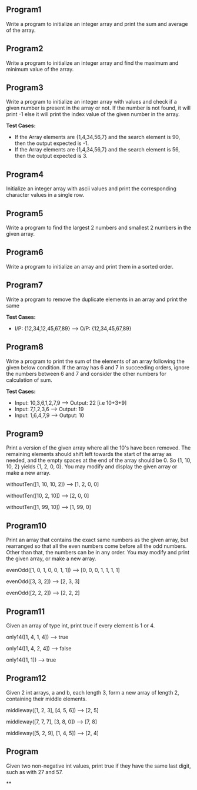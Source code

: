 ## Program1
Write a program to initialize an integer array and print the sum and average of the array.
## Program2
Write a program to initialize an integer array and find the maximum and minimum value of the array.
## Program3
Write a program to initialize an integer array with values and check if a given number is present in the array or not. If the number is not found, it will print -1 else it will print the index value of the given number in the array.

**Test Cases:**
-  If the Array elements are {1,4,34,56,7} and the search element is 90, then the output expected is -1.
-  If the Array elements are {1,4,34,56,7} and the search element is 56, then the output expected is 3.
## Program4
Initialize an integer array with ascii values and print the corresponding character values in a single row.
## Program5
Write a program to find the largest 2 numbers and smallest 2 numbers in the given array.
## Program6
Write a program to initialize an array and print them in a sorted order.
## Program7
Write a program to remove the duplicate elements in an array and print the same

**Test Cases:**
- I/P: {12,34,12,45,67,89} --> O/P: {12,34,45,67,89}
## Program8
Write a program to print the sum of the elements of an array following the given below condition. If the array has 6 and 7 in succeeding orders, ignore the numbers between 6 and 7 and consider the other numbers for calculation of sum.

**Test Cases:**
- Input: 10,3,6,1,2,7,9  --> Output: 22 [i.e 10+3+9]
- Input: 7,1,2,3,6  --> Output: 19
- Input: 1,6,4,7,9 --> Output: 10

## Program9
Print a version of the given array where all the 10's have been removed. The remaining elements should shift left towards the start of the array as needed, and the empty spaces at the end of the array should be 0. So {1, 10, 10, 2} yields {1, 2, 0, 0}. You may modify and display the given array or make a new array.

withoutTen([1, 10, 10, 2]) --> [1, 2, 0, 0]

withoutTen([10, 2, 10]) --> [2, 0, 0]

withoutTen([1, 99, 10]) --> [1, 99, 0]
## Program10
Print an array that contains the exact same numbers as the given array, but rearranged so that all the even numbers come before all the odd numbers. Other than that, the numbers can be in any order. You may modify and print the given array, or make a new array.

evenOdd([1, 0, 1, 0, 0, 1, 1]) --> [0, 0, 0, 1, 1, 1, 1]

evenOdd([3, 3, 2]) --> [2, 3, 3]

evenOdd([2, 2, 2]) --> [2, 2, 2]
## Program11
Given an array of type int, print true if every element is 1 or 4.

only14([1, 4, 1, 4]) --> true

only14([1, 4, 2, 4]) --> false 

only14([1, 1]) --> true
## Program12
Given 2 int arrays, a and b, each length 3, form a new array of length 2, containing their middle elements.

middleway([1, 2, 3], [4, 5, 6]) --> [2, 5]

middleway([7, 7, 7], [3, 8, 0]) --> [7, 8] 

middleway([5, 2, 9], [1, 4, 5]) --> [2, 4]

## Program
Given two non-negative int values, print true if they have the same last digit, such as with 27 and 57. 



**
